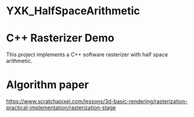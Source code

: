 # YXK_HalfSpaceArithmetic
# C++ Rasterizer Demo
This project implements a C++ software rasterizer with half space arithmetic.
# Algorithm paper
https://www.scratchapixel.com/lessons/3d-basic-rendering/rasterization-practical-implementation/rasterization-stage
